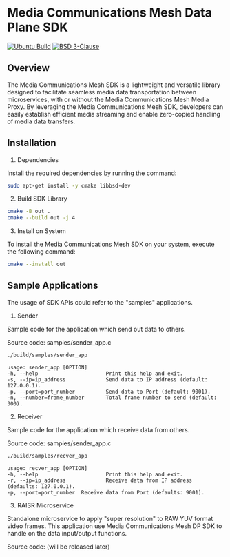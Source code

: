 # Media Communications Mesh Data Plane SDK

[![Ubuntu Build](https://github.com/OpenVisualCloud/Media-Communications-Mesh/actions/workflows/ubuntu-build.yml/badge.svg)](https://github.com/OpenVisualCloud/Media-Communications-Mesh/actions/workflows/ubuntu-build.yml)
[![BSD 3-Clause][license-img]][license]

## Overview

The Media Communications Mesh SDK is a lightweight and versatile library designed to facilitate seamless media data transportation between microservices, with or without the Media Communications Mesh Media Proxy. By leveraging the Media Communications Mesh SDK, developers can easily establish efficient media streaming and enable zero-copied handling of media data transfers.

## Installation

1. Dependencies

Install the required dependencies by running the command:

```bash
sudo apt-get install -y cmake libbsd-dev
```

2. Build SDK Library

```bash
cmake -B out .
cmake --build out -j 4
```

3. Install on System

To install the Media Communications Mesh SDK on your system, execute the following command:

```bash
cmake --install out
```

## Sample Applications

The usage of SDK APIs could refer to the "samples" applications.

1. Sender

Sample code for the application which send out data to others.

Source code: samples/sender_app.c
```bash
./build/samples/sender_app
```
```text
usage: sender_app [OPTION]
-h, --help                      Print this help and exit.
-s, --ip=ip_address             Send data to IP address (default: 127.0.0.1).
-p, --port=port_number          Send data to Port (default: 9001).
-n, --number=frame_number       Total frame number to send (default: 300).
```

2. Receiver

Sample code for the application which receive data from others.

Source code: samples/sender_app.c
```bash
./build/samples/recver_app
```
```text
usage: recver_app [OPTION]
-h, --help                      Print this help and exit.
-r, --ip=ip_address             Receive data from IP address (defaults: 127.0.0.1).
-p, --port=port_number  Receive data from Port (defaults: 9001).
```

3. RAISR Microservice

Standalone microservice to apply "super resolution" to RAW YUV format video frames.
This application use Media Communications Mesh DP SDK to handle on the data input/output functions.

Source code: (will be released later)

<!-- References -->
[license-img]: https://img.shields.io/badge/License-BSD_3--Clause-blue.svg
[license]: https://opensource.org/license/bsd-3-clause
